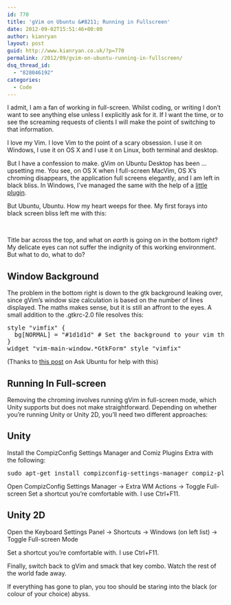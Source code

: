 ```yaml
---
id: 770
title: 'gVim on Ubuntu &#8211; Running in Fullscreen'
date: 2012-09-02T15:51:46+00:00
author: kianryan
layout: post
guid: http://www.kianryan.co.uk/?p=770
permalink: /2012/09/gvim-on-ubuntu-running-in-fullscreen/
dsq_thread_id:
  - "828046192"
categories:
  - Code
---
```

I admit, I am a fan of working in full-screen. Whilst coding, or writing I don&#8217;t want to see anything else unless I explicitly ask for it. If I want the time, or to see the screaming requests of clients I will make the point of switching to that information.

I love my Vim. I love Vim to the point of a scary obsession. I use it on Windows, I use it on OS X and I use it on Linux, both terminal and desktop.

But I have a confession to make. gVim on Ubuntu Desktop has been &#8230; upsetting me. You see, on OS X when I full-screen MacVim, OS X&#8217;s chroming disappears, the application full screens elegantly, and I am left in black bliss. In Windows, I&#8217;ve managed the same with the help of a [little plugin](http://www.vim.org/scripts/script.php?script_id=2596).

But Ubuntu, Ubuntu. How my heart weeps for thee. My first forays into black screen bliss left me with this:

<a href="http://www.kianryan.co.uk/2012/09/gvim-on-ubuntu-running-in-fullscreen/screenshot-from-2012-09-02-163736/" rel="attachment wp-att-784"><img src="/assets/images/2012/09/Screenshot-from-2012-09-02-163736-300x187.png" alt="" title="gVim-Max-Chrome"   class="aligncenter size-medium wp-image-784" srcset="/assets/images/2012/09/Screenshot-from-2012-09-02-163736-300x187.png 300w, /assets/images/2012/09/Screenshot-from-2012-09-02-163736-1024x640.png 1024w, /assets/images/2012/09/Screenshot-from-2012-09-02-163736.png 1440w" sizes="(max-width: 300px) 100vw, 300px" /></a>

Title bar across the top, and what on _earth_ is going on in the bottom right? My delicate eyes can not suffer the indignity of this working environment. But what to do, what to do?

## Window Background

The problem in the bottom right is down to the gtk background leaking over, since gVim&#8217;s window size calculation is based on the number of lines displayed. The maths makes sense, but it is still an affront to the eyes. A small addition to the .gtkrc-2.0 file resolves this:

<pre class="brush: plain; title: ; notranslate" title="">style "vimfix" {
  bg[NORMAL] = "#1d1d1d" # Set the background to your vim theme background.
}
widget "vim-main-window.*GtkForm" style "vimfix"
</pre>

(Thanks to [this post](http://askubuntu.com/questions/47831/how-to-remove-gVims-fat-bottom-border-and-resize-grip) on Ask Ubuntu for help with this)

## Running In Full-screen

Removing the chroming involves running gVim in full-screen mode, which Unity supports but does not make straightforward. Depending on whether you&#8217;re running Unity or Unity 2D, you&#8217;ll need two different approaches:

## Unity

Install the CompizConfig Settings Manager and Comiz Plugins Extra with the following:

<pre class="brush: bash; title: ; notranslate" title="">sudo apt-get install compizconfig-settings-manager compiz-plugins-extra
</pre>

Open CompizConfig Settings Manager -> Extra WM Actions -> Toggle Full-screen Set a shortcut you&#8217;re comfortable with. I use Ctrl+F11.

## Unity 2D

Open the Keyboard Settings Panel -> Shortcuts -> Windows (on left list) -> Toggle Full-screen Mode

Set a shortcut you&#8217;re comfortable with. I use Ctrl+F11.

Finally, switch back to gVim and smack that key combo. Watch the rest of the world fade away.

If everything has gone to plan, you too should be staring into the black (or colour of your choice) abyss.

<a href="http://www.kianryan.co.uk/2012/09/gvim-on-ubuntu-running-in-fullscreen/screenshot-from-2012-09-02-163821/" rel="attachment wp-att-783"><img src="/assets/images/2012/09/Screenshot-from-2012-09-02-163821-300x187.png" alt="" title="Screenshot from 2012-09-02 16:38:21"   class="aligncenter size-medium wp-image-783" srcset="/assets/images/2012/09/Screenshot-from-2012-09-02-163821-300x187.png 300w, /assets/images/2012/09/Screenshot-from-2012-09-02-163821-1024x640.png 1024w, /assets/images/2012/09/Screenshot-from-2012-09-02-163821.png 1440w" sizes="(max-width: 300px) 100vw, 300px" /></a>